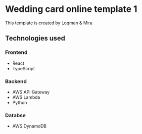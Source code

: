 # Wedding card online template 1

This template is created by Loqman & Mira

## Technologies used

### Frontend
- React
- TypeScript

### Backend
- AWS API Gateway
- AWS Lambda
- Python

### Databse
- AWS DynamoDB
